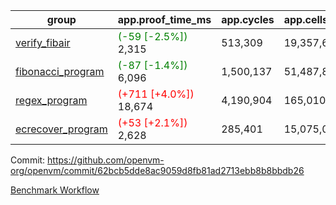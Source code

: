| group | app.proof_time_ms | app.cycles | app.cells_used | leaf.proof_time_ms | leaf.cycles | leaf.cells_used |
| -- | -- | -- | -- | -- | -- | -- |
| [verify_fibair](https://github.com/openvm-org/openvm/blob/benchmark-results/benchmarks-pr/1260/verify_fibair-62bcb5dde8ac9059d8fb81ad2713ebb8b8bbdb26.md) |<span style='color: green'>(-59 [-2.5%])</span> 2,315 |  513,309 |  19,357,682 |- | - | - |
| [fibonacci_program](https://github.com/openvm-org/openvm/blob/benchmark-results/benchmarks-pr/1260/fibonacci-62bcb5dde8ac9059d8fb81ad2713ebb8b8bbdb26.md) |<span style='color: green'>(-87 [-1.4%])</span> 6,096 |  1,500,137 |  51,487,838 |- | - | - |
| [regex_program](https://github.com/openvm-org/openvm/blob/benchmark-results/benchmarks-pr/1260/regex-62bcb5dde8ac9059d8fb81ad2713ebb8b8bbdb26.md) |<span style='color: red'>(+711 [+4.0%])</span> 18,674 |  4,190,904 |  165,010,909 |- | - | - |
| [ecrecover_program](https://github.com/openvm-org/openvm/blob/benchmark-results/benchmarks-pr/1260/ecrecover-62bcb5dde8ac9059d8fb81ad2713ebb8b8bbdb26.md) |<span style='color: red'>(+53 [+2.1%])</span> 2,628 |  285,401 |  15,075,033 |- | - | - |


Commit: https://github.com/openvm-org/openvm/commit/62bcb5dde8ac9059d8fb81ad2713ebb8b8bbdb26

[Benchmark Workflow](https://github.com/openvm-org/openvm/actions/runs/12938354359)
